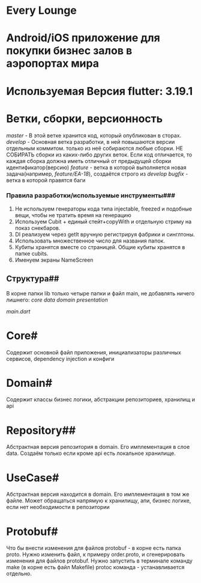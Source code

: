 # Every Lounge

# Android/iOS приложение для покупки бизнес залов в аэропортах мира

# Используемая Версия flutter: 3.19.1

# Ветки, сборки, версионность

*master* - В этой ветке хранится код, который опубликован в сторах.
*develop* - Основная ветка разработки, в ней повышаются версии отдельным коммитом. только из неё
собираются любые сборки. НЕ СОБИРАТЬ сборки из каких-либо других веток. Если код отличается, то
каждая сборка должна иметь отличный от предыдущей сборки идентификатор(версию)
*feature* - ветка в которой выполняется новая задача(например, *feature/EA-18*), создаётся строго
из *develop*
*bugfix* - ветка в которой правятся баги

### Правила разработки/используемые инструменты###

1) Не используем генераторы кода типа injectable, freezed и подобные вещи, чтобы не тратить время на
   генерацию
2) Используем Cubit + единый стейт+copyWith и отдельную стриму на показ снекбаров.
3) DI реализуем через getIt вручную регистрируя фабрики и синглтоны.
4) Использовать множественное число для названия папок.
5) Кубиты хранятся вместе со страницей. Общие кубиты хранятся в папке cubits.
6) Именуем экраны NameScreen

## Структура##

В корне папки lib только четыре папки и файл main, не добавлять ничего лишнего:
*core*
*data*
*domain*
*presentation*

*main.dart*

# Core#

Содержит основной файл приложения, инициализаторы различных сервисов, dependency injection и конфиги

# Domain#

Содержит классы бизнес логики, абстракции репозиториев, хранилищ и api

# Repository##

Абстрактная версия репозитория в domain. Его имплементация в слое data. Создаём только если кроме
api есть локальное хранилище.

# UseCase#

Абстрактная версия находится в domain. Его имплементация в том же файле. Может обращаться напрямую к
хранилищу, апи, бизнес логике, если нет необходимости в репозитории

# Protobuf#
Что бы внести изменения для файлов protobuf  - в корне есть папка proto.
Нужно изменить файл, к примеру order.proto, и сгенерировать изменения для файлов protobuf.
Нужно запустить в терминале команду make (в корне есть файл Makefile)
protoc команда - устанавливается отдельно.


